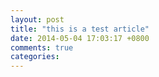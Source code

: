 ```yaml
---
layout: post
title: "this is a test article"
date: 2014-05-04 17:03:17 +0800
comments: true
categories: 
---
```

